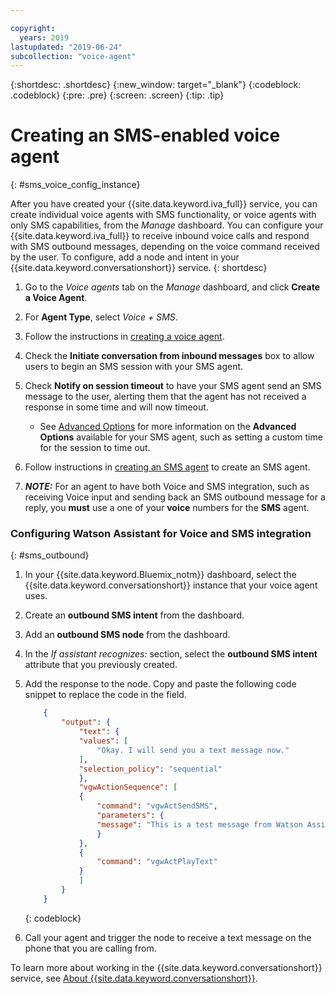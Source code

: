 ```yaml
---

copyright:
  years: 2019
lastupdated: "2019-06-24"
subcollection: "voice-agent"
---
```


{:shortdesc: .shortdesc}
{:new_window: target="_blank"}
{:codeblock: .codeblock}
{:pre: .pre}
{:screen: .screen}
{:tip: .tip}

# Creating an SMS-enabled voice agent
{: #sms_voice_config_instance}

After you have created your {{site.data.keyword.iva_full}} service, you can create individual voice agents with SMS functionality, or voice agents with only SMS capabilities, from the _Manage_ dashboard. You can configure your {{site.data.keyword.iva_full}} to receive inbound voice calls and respond with SMS outbound messages, depending on the voice command received by the user. To configure, add a node and intent in your {{site.data.keyword.conversationshort}} service.
{: shortdesc}


1. Go to the _Voice agents_ tab on the _Manage_ dashboard, and click **Create a Voice Agent**.

1. For **Agent Type**, select _Voice + SMS_.

1. Follow the instructions in [creating a voice agent](/docs/services/voice-agent?topic=voice-agent-config_instance).

1. Check the **Initiate conversation from inbound messages** box to allow users to begin an SMS session with your SMS agent.

1. Check **Notify on session timeout** to have your SMS agent send an SMS message to the user, alerting them that the agent has not received a response in some time and will now timeout. 

   - See [Advanced Options](/docs/services/voice-agent?topic=voice-agent-sms_config_instance#sms_advanced) for more information on the **Advanced Options** available for your SMS agent, such as setting a custom time for the session to time out.

1. Follow instructions in [creating an SMS agent](/docs/services/voice-agent?topic=voice-agent-sms_config_instance) to create an SMS agent.

1. _**NOTE:**_ For an agent to have both Voice and SMS integration, such as receiving Voice input and sending back an SMS outbound message for a reply, you **must** use a one of your **voice** numbers for the **SMS** agent.

### Configuring Watson Assistant for Voice and SMS integration
{: #sms_outbound}

1. In your {{site.data.keyword.Bluemix_notm}} dashboard, select the {{site.data.keyword.conversationshort}} instance that your voice agent uses.

1. Create an **outbound SMS intent** from the dashboard.

1. Add an **outbound SMS node** from the dashboard.

1. In the _If assistant recognizes:_ section, select the **outbound SMS intent** attribute that you previously created.

1. Add the response to the node. Copy and paste the following code snippet to replace the code in the field.

    ```json
        {
            "output": {
                "text": {
                "values": [
                    "Okay. I will send you a text message now."
                ],
                "selection_policy": "sequential"
                },
                "vgwActionSequence": [
                {
                    "command": "vgwActSendSMS",
                    "parameters": {
                    "message": "This is a test message from Watson Assistant"
                    }
                },
                {
                    "command": "vgwActPlayText"
                }
                ]
            }
        }
    ```
    {: codeblock}


1. Call your agent and trigger the node to receive a text message on the phone that you are calling from. 

To learn more about working in the {{site.data.keyword.conversationshort}} service, see [About {{site.data.keyword.conversationshort}}](/docs/services/assistant?topic=assistant-index#indext).